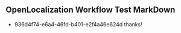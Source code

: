 ## OpenLocalization Workflow Test MarkDown
* 936d4f74-e6a4-46fd-b401-e2f4a46e624d 
thanks!<!--HONumber=Mar16_HO3-->
